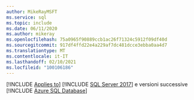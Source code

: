 ```yaml
---
author: MikeRayMSFT
ms.service: sql
ms.topic: include
ms.date: 06/11/2020
ms.author: mikeray
ms.openlocfilehash: 75a0965f90889ccb1ac26f71324c5912f09df40d
ms.sourcegitcommit: 917df4ffd22e4a229af7dc481dcce3ebba0aa4d7
ms.translationtype: MT
ms.contentlocale: it-IT
ms.lasthandoff: 02/10/2021
ms.locfileid: "100106186"
---
```

[!INCLUDE [Applies to](../../includes/applies-md.md)] [!INCLUDE [SQL Server 2017](_ss2017.md)] e versioni successive [!INCLUDE [Azure SQL Database](../../includes/applies-to-version/_asdb.md)]

